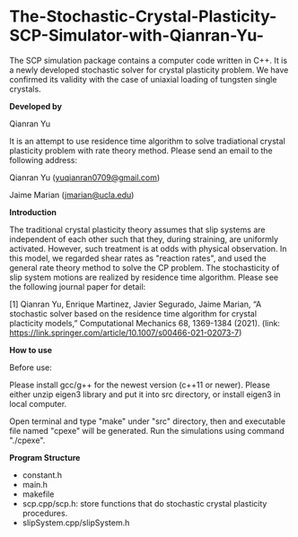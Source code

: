 # The-Stochastic-Crystal-Plasticity-SCP-Simulator-with-Qianran-Yu-
The SCP simulation package contains a computer code written in C++. It is a newly developed stochastic solver for crystal plasticity problem. We have confirmed its validity with the case of uniaxial loading of tungsten single crystals. 

****Developed by****

Qianran Yu

It is an attempt to use residence time algorithm to solve tradiational crystal plasticity problem with rate theory method. Please send an email to the following address:

Qianran Yu (yuqianran0709@gmail.com)

Jaime Marian (jmarian@ucla.edu)

****Introduction****

The traditional crystal plasticity theory assumes that slip systems are independent of each other such that they, during straining, are uniformly activated. However, such treatment is at odds with physical observation. In this model, we regarded shear rates as "reaction rates", and used the general rate theory method to solve the CP problem. The stochasticity of slip system motions are realized by residence time algorithm. Please see the following journal paper for detail:

[1] Qianran Yu, Enrique Martinez, Javier Segurado, Jaime Marian, “A stochastic solver based on the residence time algorithm for crystal placticity models,” Computational Mechanics 68, 1369-1384 (2021). (link: https://link.springer.com/article/10.1007/s00466-021-02073-7)

****How to use****

Before use:

Please install gcc/g++ for the newest version (c++11 or newer).
Please either unzip eigen3 library and put it into src directory, or install eigen3 in local computer.

Open terminal and type "make" under "src" directory, then and executable file named "cpexe" will be generated. Run the simulations using command "./cpexe".

****Program Structure****

- constant.h
- main.h
- makefile
- scp.cpp/scp.h: store functions that do stochastic crystal plasticity procedures.
- slipSystem.cpp/slipSystem.h
